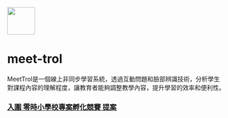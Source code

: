 <img style="width:64px" src="https://user-images.githubusercontent.com/13403218/228755470-34ae31ec-eb1a-4c1c-9461-bdbaa04d9fef.png" />

# meet-trol
MeetTrol是一個線上非同步學習系統，透過互動問題和臉部辨識技術，分析學生對課程內容的理解程度，讓教育者能夠調整教學內容，提升學習的效率和便利性。

### [入圍 零時小學校專案孵化競賽 提案](https://sch001.g0v.tw/dash/prj/PGe6tYD4kaU2nFu95PRChjfZ2aLO7F)
